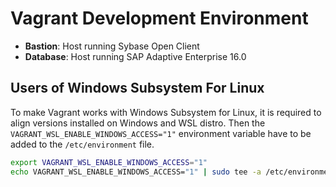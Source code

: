 # Vagrant Development Environment

* **Bastion**: Host running Sybase Open Client
* **Database**: Host running SAP Adaptive Enterprise 16.0

## Users of Windows Subsystem For Linux

To make Vagrant works with Windows Subsystem for Linux, it is required to align versions installed on Windows and WSL distro.
Then the `VAGRANT_WSL_ENABLE_WINDOWS_ACCESS="1"` environment variable have to be added to the `/etc/environment` file.

```bash
export VAGRANT_WSL_ENABLE_WINDOWS_ACCESS="1"
echo VAGRANT_WSL_ENABLE_WINDOWS_ACCESS="1" | sudo tee -a /etc/environment
```
